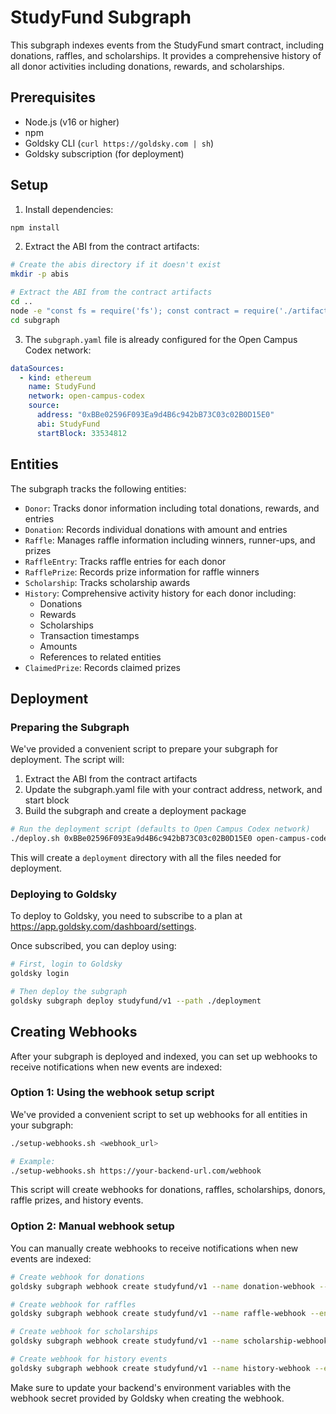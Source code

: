 # StudyFund Subgraph

This subgraph indexes events from the StudyFund smart contract, including donations, raffles, and scholarships. It provides a comprehensive history of all donor activities including donations, rewards, and scholarships.

## Prerequisites

- Node.js (v16 or higher)
- npm
- Goldsky CLI (`curl https://goldsky.com | sh`)
- Goldsky subscription (for deployment)

## Setup

1. Install dependencies:

```bash
npm install
```

2. Extract the ABI from the contract artifacts:

```bash
# Create the abis directory if it doesn't exist
mkdir -p abis

# Extract the ABI from the contract artifacts
cd ..
node -e "const fs = require('fs'); const contract = require('./artifacts/contracts/StudyFund.sol/StudyFund.json'); fs.writeFileSync('./subgraph/abis/StudyFund.json', JSON.stringify(contract.abi, null, 2));"
cd subgraph
```

3. The `subgraph.yaml` file is already configured for the Open Campus Codex network:

```yaml
dataSources:
  - kind: ethereum
    name: StudyFund
    network: open-campus-codex
    source:
      address: "0xBBe02596F093Ea9d4B6c942bB73C03c02B0D15E0"
      abi: StudyFund
      startBlock: 33534812
```

## Entities

The subgraph tracks the following entities:

- `Donor`: Tracks donor information including total donations, rewards, and entries
- `Donation`: Records individual donations with amount and entries
- `Raffle`: Manages raffle information including winners, runner-ups, and prizes
- `RaffleEntry`: Tracks raffle entries for each donor
- `RafflePrize`: Records prize information for raffle winners
- `Scholarship`: Tracks scholarship awards
- `History`: Comprehensive activity history for each donor including:
  - Donations
  - Rewards
  - Scholarships
  - Transaction timestamps
  - Amounts
  - References to related entities
- `ClaimedPrize`: Records claimed prizes

## Deployment

### Preparing the Subgraph

We've provided a convenient script to prepare your subgraph for deployment. The script will:
1. Extract the ABI from the contract artifacts
2. Update the subgraph.yaml file with your contract address, network, and start block
3. Build the subgraph and create a deployment package

```bash
# Run the deployment script (defaults to Open Campus Codex network)
./deploy.sh 0xBBe02596F093Ea9d4B6c942bB73C03c02B0D15E0 open-campus-codex 33534812
```

This will create a `deployment` directory with all the files needed for deployment.

### Deploying to Goldsky

To deploy to Goldsky, you need to subscribe to a plan at https://app.goldsky.com/dashboard/settings.

Once subscribed, you can deploy using:

```bash
# First, login to Goldsky
goldsky login

# Then deploy the subgraph
goldsky subgraph deploy studyfund/v1 --path ./deployment
```

## Creating Webhooks

After your subgraph is deployed and indexed, you can set up webhooks to receive notifications when new events are indexed:

### Option 1: Using the webhook setup script

We've provided a convenient script to set up webhooks for all entities in your subgraph:

```bash
./setup-webhooks.sh <webhook_url>

# Example:
./setup-webhooks.sh https://your-backend-url.com/webhook
```

This script will create webhooks for donations, raffles, scholarships, donors, raffle prizes, and history events.

### Option 2: Manual webhook setup

You can manually create webhooks to receive notifications when new events are indexed:

```bash
# Create webhook for donations
goldsky subgraph webhook create studyfund/v1 --name donation-webhook --entity donation --url https://your-backend-url.com/webhook

# Create webhook for raffles
goldsky subgraph webhook create studyfund/v1 --name raffle-webhook --entity raffle --url https://your-backend-url.com/webhook

# Create webhook for scholarships
goldsky subgraph webhook create studyfund/v1 --name scholarship-webhook --entity scholarship --url https://your-backend-url.com/webhook

# Create webhook for history events
goldsky subgraph webhook create studyfund/v1 --name history-webhook --entity history --url https://your-backend-url.com/webhook
```

Make sure to update your backend's environment variables with the webhook secret provided by Goldsky when creating the webhook. 